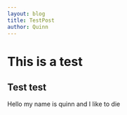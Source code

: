 ```yaml
---
layout: blog
title: TestPost
author: Quinn
---
```


# This is a test


## Test test

Hello my name is quinn and I like to die